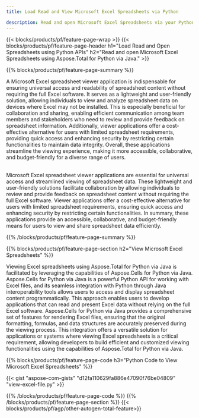 ```yaml
---
title: Load Read and View Microsoft Excel Spreadsheets via Python 

description: Read and open Microsoft Excel Spreadsheets via your Python application.
---
```


{{< blocks/products/pf/feature-page-wrap >}}
{{< blocks/products/pf/feature-page-header h1="Load Read and Open Spreadsheets using Python APIs" h2="Read and open Microsoft Excel Spreadsheets using Aspose.Total for Python via Java." >}}

{{% blocks/products/pf/feature-page-summary %}}

A Microsoft Excel spreadsheet viewer application is indispensable for ensuring universal access and readability of spreadsheet content without requiring the full Excel software. It serves as a lightweight and user-friendly solution, allowing individuals to view and analyze spreadsheet data on devices where Excel may not be installed. This is especially beneficial for collaboration and sharing, enabling efficient communication among team members and stakeholders who need to review and provide feedback on spreadsheet information. Additionally, viewer applications offer a cost-effective alternative for users with limited spreadsheet requirements, providing quick access and enhancing security by restricting certain functionalities to maintain data integrity. Overall, these applications streamline the viewing experience, making it more accessible, collaborative, and budget-friendly for a diverse range of users. <br /><br />

Microsoft Excel spreadsheet viewer applications are essential for universal access and streamlined viewing of spreadsheet data. These lightweight and user-friendly solutions facilitate collaboration by allowing individuals to review and provide feedback on spreadsheet content without requiring the full Excel software. Viewer applications offer a cost-effective alternative for users with limited spreadsheet requirements, ensuring quick access and enhancing security by restricting certain functionalities. In summary, these applications provide an accessible, collaborative, and budget-friendly means for users to view and share spreadsheet data efficiently.

{{% /blocks/products/pf/feature-page-summary  %}}

{{% blocks/products/pf/feature-page-section  h2="View Microsoft Excel Spreadsheets" %}}

Viewing Excel spreadsheets using Aspose.Total for Python via Java is facilitated by leveraging the capabilities of Aspose.Cells for Python via Java. Aspose.Cells for Python via Java is a powerful Python API for working with Excel files, and its seamless integration with Python through Java interoperability tools allows users to access and display spreadsheet content programmatically. This approach enables users to develop applications that can read and present Excel data without relying on the full Excel software. Aspose.Cells for Python via Java provides a comprehensive set of features for rendering Excel files, ensuring that the original formatting, formulas, and data structures are accurately preserved during the viewing process. This integration offers a versatile solution for applications or systems where viewing Excel spreadsheets is a critical requirement, allowing developers to build efficient and customized viewing functionalities using the capabilities of Aspose.Total for Python via Java.

{{% blocks/products/pf/feature-page-code h3="Python Code to View Microsoft Excel Spreadsheets" %}}

{{< gist "aspose-com-gists" "d12fa110629fa886e47090f76be04809" "view-excel-file.py" >}}

{{% /blocks/products/pf/feature-page-code  %}}
{{% /blocks/products/pf/feature-page-section %}}
{{< blocks/products/pf/agp/other-autogen-total-feature>}}